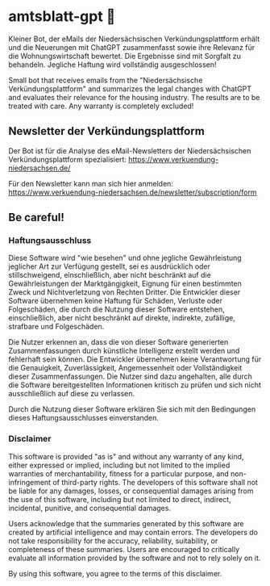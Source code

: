 # amtsblatt-gpt 🤖

Kleiner Bot, der eMails der Niedersächsischen Verkündungsplattform erhält und die Neuerungen mit ChatGPT zusammenfasst sowie ihre Relevanz für die Wohnungswirtschaft bewertet. Die Ergebnisse sind mit Sorgfalt zu behandeln. Jegliche Haftung wird vollständig ausgeschlossen!

Small bot that receives emails from the "Niedersächsische Verkündungsplattform" and summarizes the legal changes with ChatGPT and evaluates their relevance for the housing industry. The results are to be treated with care. Any warranty is completely excluded!

## Newsletter der Verkündungsplattform

Der Bot ist für die Analyse des eMail-Newsletters der Niedersächsischen Verkündungsplattform spezialisiert: https://www.verkuendung-niedersachsen.de/

Für den Newsletter kann man sich hier anmelden: https://www.verkuendung-niedersachsen.de/newsletter/subscription/form

## Be careful!

### Haftungsausschluss

Diese Software wird "wie besehen" und ohne jegliche Gewährleistung jeglicher Art zur Verfügung gestellt, sei es ausdrücklich oder stillschweigend, einschließlich, aber nicht beschränkt auf die Gewährleistungen der Marktgängigkeit, Eignung für einen bestimmten Zweck und Nichtverletzung von Rechten Dritter. Die Entwickler dieser Software übernehmen keine Haftung für Schäden, Verluste oder Folgeschäden, die durch die Nutzung dieser Software entstehen, einschließlich, aber nicht beschränkt auf direkte, indirekte, zufällige, strafbare und Folgeschäden.

Die Nutzer erkennen an, dass die von dieser Software generierten Zusammenfassungen durch künstliche Intelligenz erstellt werden und fehlerhaft sein können. Die Entwickler übernehmen keine Verantwortung für die Genauigkeit, Zuverlässigkeit, Angemessenheit oder Vollständigkeit dieser Zusammenfassungen. Die Nutzer sind dazu angehalten, alle durch die Software bereitgestellten Informationen kritisch zu prüfen und sich nicht ausschließlich auf diese zu verlassen.

Durch die Nutzung dieser Software erklären Sie sich mit den Bedingungen dieses Haftungsausschlusses einverstanden.

### Disclaimer

This software is provided "as is" and without any warranty of any kind, either expressed or implied, including but not limited to the implied warranties of merchantability, fitness for a particular purpose, and non-infringement of third-party rights. The developers of this software shall not be liable for any damages, losses, or consequential damages arising from the use of this software, including but not limited to direct, indirect, incidental, punitive, and consequential damages.

Users acknowledge that the summaries generated by this software are created by artificial intelligence and may contain errors. The developers do not take responsibility for the accuracy, reliability, suitability, or completeness of these summaries. Users are encouraged to critically evaluate all information provided by the software and not to rely solely on it.

By using this software, you agree to the terms of this disclaimer.
